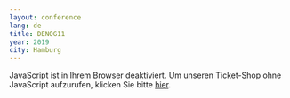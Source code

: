 ```yaml
---
layout: conference
lang: de
title: DENOG11
year: 2019
city: Hamburg
---
```



<div class="pretix-widget-compat" event="https://pretix.eu/denog/denog11/"></div>
<noscript>
   <div class="pretix-widget">
        <div class="pretix-widget-info-message">
                JavaScript ist in Ihrem Browser deaktiviert. Um unseren Ticket-Shop ohne JavaScript aufzurufen, klicken Sie bitte <a target="_blank" rel="noopener" href="https://pretix.eu/denog/denog11/">hier</a>.
                </div>
    </div>
</noscript>
